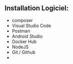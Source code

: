 ## Installation Logiciel: 

- composer
- Visual Studio Code
- Postman 
- Android Studio
- Docker Hub
- NodeJS
- Git / Github
- 
